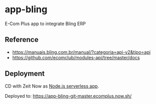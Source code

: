# app-bling

E-Com Plus app to integrate Bling ERP

## Reference

- https://manuais.bling.com.br/manual/?categoria=api-v2&tipo=api
- https://github.com/ecomclub/modules-api/tree/master/docs

## Deployment

CD with Zeit Now as
[Node.js serverless app](https://zeit.co/docs/v2/deployments/official-builders/node-js-now-node/).

Deployed to:
https://app-bling-git-master.ecomplus.now.sh/
